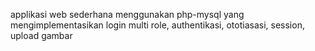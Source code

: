 applikasi web sederhana menggunakan php-mysql yang mengimplementasikan login multi role, authentikasi, ototiasasi, session, upload gambar
